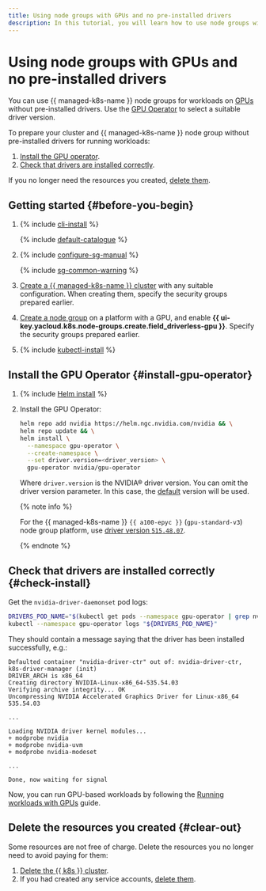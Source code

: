 ```yaml
---
title: Using node groups with GPUs and no pre-installed drivers
description: In this tutorial, you will learn how to use node groups with GPUs and no pre-installed drivers.
---
```


# Using node groups with GPUs and no pre-installed drivers


You can use {{ managed-k8s-name }} node groups for workloads on [GPUs](../../compute/concepts/gpus.md) without pre-installed drivers. Use the [GPU Operator](https://docs.nvidia.com/datacenter/cloud-native/gpu-operator/overview.html) to select a suitable driver version.

To prepare your cluster and {{ managed-k8s-name }} node group without pre-installed drivers for running workloads:

1. [Install the GPU operator](#install-gpu-operator).
1. [Check that drivers are installed correctly](#check-install).

If you no longer need the resources you created, [delete them](#clear-out).

## Getting started {#before-you-begin}

1. {% include [cli-install](../../_includes/cli-install.md) %}

    {% include [default-catalogue](../../_includes/default-catalogue.md) %}

1. {% include [configure-sg-manual](../../_includes/managed-kubernetes/security-groups/configure-sg-manual-lvl3.md) %}

    {% include [sg-common-warning](../../_includes/managed-kubernetes/security-groups/sg-common-warning.md) %}

1. [Create a {{ managed-k8s-name }} cluster](../operations/kubernetes-cluster/kubernetes-cluster-create.md) with any suitable configuration. When creating them, specify the security groups prepared earlier.

1. [Create a node group](../operations/node-group/node-group-create.md) on a platform with a GPU, and enable **{{ ui-key.yacloud.k8s.node-groups.create.field_driverless-gpu }}**. Specify the security groups prepared earlier.

1. {% include [kubectl-install](../../_includes/managed-kubernetes/kubectl-install.md) %}

## Install the GPU Operator {#install-gpu-operator}

1. {% include [Helm install](../../_includes/managed-kubernetes/helm-install.md) %}

1. Install the GPU Operator:

    ```bash
    helm repo add nvidia https://helm.ngc.nvidia.com/nvidia && \
    helm repo update && \
    helm install \
      --namespace gpu-operator \
      --create-namespace \
      --set driver.version=<driver_version> \
      gpu-operator nvidia/gpu-operator
    ```

    Where `driver.version` is the NVIDIA® driver version. You can omit the driver version parameter. In this case, the [default](https://docs.nvidia.com/datacenter/cloud-native/gpu-operator/latest/platform-support.html#gpu-operator-component-matrix) version will be used.

    {% note info %}

    For the {{ managed-k8s-name }} `{{ a100-epyc }}` (`gpu-standard-v3`) node group platform, use [driver version `515.48.07`](https://docs.nvidia.com/datacenter/tesla/tesla-release-notes-515-48-07/index.html).

    {% endnote %}

## Check that drivers are installed correctly {#check-install}

Get the `nvidia-driver-daemonset` pod logs:

```bash
DRIVERS_POD_NAME="$(kubectl get pods --namespace gpu-operator | grep nvidia-driver-daemonset | awk '{print $1}')" && \
kubectl --namespace gpu-operator logs "${DRIVERS_POD_NAME}"
```

They should contain a message saying that the driver has been installed successfully, e.g.:

```text
Defaulted container "nvidia-driver-ctr" out of: nvidia-driver-ctr, k8s-driver-manager (init)
DRIVER_ARCH is x86_64
Creating directory NVIDIA-Linux-x86_64-535.54.03
Verifying archive integrity... OK
Uncompressing NVIDIA Accelerated Graphics Driver for Linux-x86_64 535.54.03

...

Loading NVIDIA driver kernel modules...
+ modprobe nvidia
+ modprobe nvidia-uvm
+ modprobe nvidia-modeset

...

Done, now waiting for signal
```

Now, you can run GPU-based workloads by following the [Running workloads with GPUs](../tutorials/running-pod-gpu.md) guide.

## Delete the resources you created {#clear-out}

Some resources are not free of charge. Delete the resources you no longer need to avoid paying for them:

1. [Delete the {{ k8s }} cluster](../operations/kubernetes-cluster/kubernetes-cluster-delete.md).
1. If you had created any service accounts, [delete them](../../iam/operations/sa/delete.md).
